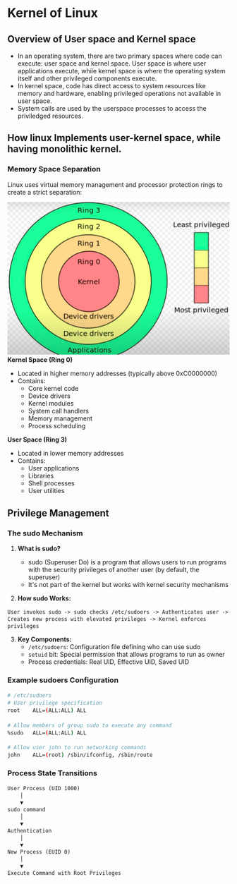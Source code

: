# Kernel of Linux

## Overview of User space and Kernel space
- In an operating system, there are two primary spaces where code can execute: user space and kernel space. User space is where user applications execute, while kernel space is where the operating system itself and other privileged components execute.
- In kernel space, code has direct access to system resources like memory and hardware, enabling privileged operations not available in user space.
- System calls are used by the userspace processes to access the priviledged resources.

## How linux Implements user-kernel space, while having monolithic kernel.

### Memory Space Separation
Linux uses virtual memory management and processor protection rings to create a strict separation:

![Ring_layers](../Images/Ring_Protection_layers.png)
**Kernel Space (Ring 0)**
- Located in higher memory addresses (typically above 0xC0000000)
- Contains:
  - Core kernel code
  - Device drivers
  - Kernel modules
  - System call handlers
  - Memory management
  - Process scheduling

**User Space (Ring 3)**
- Located in lower memory addresses
- Contains:
  - User applications
  - Libraries
  - Shell processes
  - User utilities

<!-- ## System Calls: The Bridge Between Spaces

### How System Calls Work
```c
// User space program wanting to write to a file
write(fd, buffer, size);

// This triggers a system call using CPU instructions
// On x86: INT 0x80 or SYSCALL
// The CPU switches to ring 0, and the kernel handles the request
``` -->

## Privilege Management

### The sudo Mechanism

1. **What is sudo?**
   - sudo (Superuser Do) is a program that allows users to run programs with the security privileges of another user (by default, the superuser)
   - It's not part of the kernel but works with kernel security mechanisms

2. **How sudo Works:**
```plaintext
User invokes sudo -> sudo checks /etc/sudoers -> Authenticates user -> 
Creates new process with elevated privileges -> Kernel enforces privileges
```

3. **Key Components:**
   - `/etc/sudoers`: Configuration file defining who can use sudo
   - `setuid` bit: Special permission that allows programs to run as owner
   - Process credentials: Real UID, Effective UID, Saved UID

### Example sudoers Configuration
```bash
# /etc/sudoers
# User privilege specification
root    ALL=(ALL:ALL) ALL

# Allow members of group sudo to execute any command
%sudo   ALL=(ALL:ALL) ALL

# Allow user john to run networking commands
john    ALL=(root) /sbin/ifconfig, /sbin/route
```

### Process State Transitions
```plaintext
User Process (UID 1000)
    │
    ▼
sudo command
    │
    ▼
Authentication
    │
    ▼
New Process (EUID 0)
    │
    ▼
Execute Command with Root Privileges
```